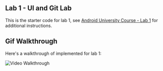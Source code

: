 ## Lab 1 - UI and Git Lab

This is the starter code for lab 1, see [Android University Course - Lab 1](https://courses.codepath.org/courses/android_university/unit/1#!exercises) for additional instructions.

## Gif Walkthrough

Here's a walkthrough of implemented for lab 1:

<img src='https://github.com/Beauchant/android_university_lab1/blob/main/lab1.gif' title='Video Walkthrough' width='' alt='Video Walkthrough' />

